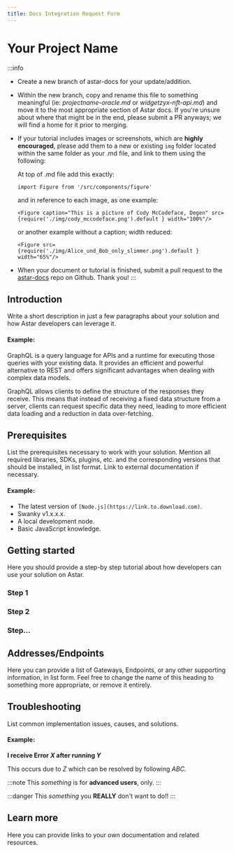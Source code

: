 ```yaml
---
title: Docs Integration Request Form
---
```


# Your Project Name

:::info
- Create a new branch of astar-docs for your update/addition. 

- Within the new branch, copy and rename this file to something meaningful (ie: *projectname-oracle.md* or *widgetzyx-nft-api.md*) and move it to the most appropriate section of Astar docs. If you're unsure about where that might be in the end, please submit a PR anyways; we will find a home for it prior to merging. 

- If your tutorial includes images or screenshots, which are **highly encouraged**, please add them to a new or existing `img` folder located within the same folder as your .md file, and link to them using the following:

    At top of .md file add this exactly:

    `import Figure from '/src/components/figure'`

    and in reference to each image, as one example:

    `<Figure caption="This is a picture of Cody McCodeface, Degen" src={require('./img/cody_mccodeface.png').default } width="100%"/>`

    or another example without a caption; width reduced:

    `<Figure src={require('./img/Alice_und_Bob_only_slimmer.png').default } width="65%"/>`

- When your document or tutorial is finished, submit a pull request to the [astar-docs](https://github.com/AstarNetwork/astar-docs) repo on Github. Thank you!
:::

## Introduction

Write a short description in just a few paragraphs about your solution and how Astar developers can leverage it. 

#### Example: 
GraphQL is a query language for APIs and a runtime for executing those queries with your existing data. It provides an efficient and powerful alternative to REST and offers significant advantages when dealing with complex data models.

GraphQL allows clients to define the structure of the responses they receive. This means that instead of receiving a fixed data structure from a server, clients can request specific data they need, leading to more efficient data loading and a reduction in data over-fetching.

## Prerequisites

List the prerequisites necessary to work with your solution. Mention all required libraries, SDKs, plugins, etc. and the corresponding versions that should be installed, in list format. Link to external documentation if necessary. 

#### Example:
 - The latest version of `[Node.js](https://link.to.download.com)`.
 - Swanky v1.x.x.x.
 - A local development node.
 - Basic JavaScript knowledge.

## Getting started

Here you should provide a step-by step tutorial about how developers can use your solution on Astar. 

### Step 1
### Step 2
### Step...

## Addresses/Endpoints

Here you can provide a list of Gateways, Endpoints, or any other supporting information, in list form. Feel free to change the name of this heading to something more appropriate, or remove it entirely.

## Troubleshooting
List common implementation issues, causes, and solutions.

#### Example: 
**I receive Error *X* after running *Y***

This occurs due to *Z* which can be resolved by following *ABC.* 

:::note
This *something* is for **advanced users**, only.
:::

:::danger
This *something* you **REALLY** don't want to do!!
:::

## Learn more

Here you can provide links to your own documentation and related resources. 
